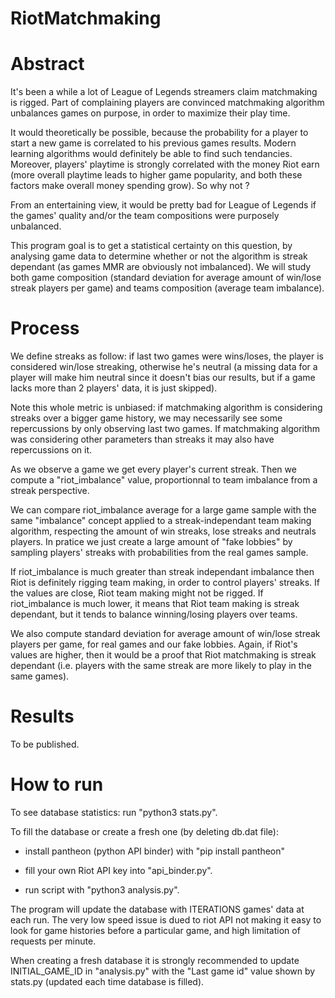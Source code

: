 # RiotMatchmaking

# Abstract

It's been a while a lot of League of Legends streamers claim matchmaking is rigged. Part of complaining players are convinced matchmaking algorithm unbalances games on purpose, in order to maximize their play time.

It would theoretically be possible, because the probability for a player to start a new game is correlated to his previous games results. Modern learning algorithms would definitely be able to find such tendancies. Moreover, players' playtime is strongly correlated with the money Riot earn (more overall playtime leads to higher game popularity, and both these factors make overall money spending grow). So why not ?

From an entertaining view, it would be pretty bad for League of Legends if the games' quality and/or the team compositions were purposely unbalanced.

This program goal is to get a statistical certainty on this question, by analysing game data to determine whether or not the algorithm is streak dependant (as games MMR are obviously not imbalanced).
We will study both game composition (standard deviation for average amount of win/lose streak players per game) and teams composition (average team imbalance).

# Process

We define streaks as follow: if last two games were wins/loses, the player is considered win/lose streaking, otherwise he's neutral (a missing data for a player will make him neutral since it doesn't bias our results, but if a game lacks more than 2 players' data, it is just skipped).

Note this whole metric is unbiased: if matchmaking algorithm is considering streaks over a bigger game history, we may necessarily see some repercussions by only observing last two games. If matchmaking algorithm was considering other parameters than streaks it may also have repercussions on it. 

As we observe a game we get every player's current streak. Then we compute a "riot_imbalance" value, proportionnal to team imbalance from a streak perspective.

We can compare riot_imbalance average for a large game sample with the same "imbalance" concept applied to a streak-independant team making algorithm, respecting the amount of win streaks, lose streaks and neutrals players. In pratice we just create a large amount of "fake lobbies" by sampling players' streaks with probabilities from the real games sample.

If riot_imbalance is much greater than streak independant imbalance then Riot is definitely rigging team making, in order to control players' streaks.
If the values are close, Riot team making might not be rigged.
If riot_imbalance is much lower, it means that Riot team making is streak dependant, but it tends to balance winning/losing players over teams.

We also compute standard deviation for average amount of win/lose streak players per game, for real games and our fake lobbies.
Again, if Riot's values are higher, then it would be a proof that Riot matchmaking is streak dependant (i.e. players with the same streak are more likely to play in the same games).

# Results

To be published.

# How to run

To see database statistics: run "python3 stats.py".

To fill the database or create a fresh one (by deleting db.dat file):

- install pantheon (python API binder) with "pip install pantheon"

- fill your own Riot API key into "api_binder.py".

- run script with "python3 analysis.py".

The program will update the database with ITERATIONS games' data at each run. The very low speed issue is dued to riot API not making it easy to look for game histories before a particular game, and high limitation of requests per minute.

When creating a fresh database it is strongly recommended to update INITIAL_GAME_ID in "analysis.py" with the "Last game id" value shown by stats.py (updated each time database is filled).





